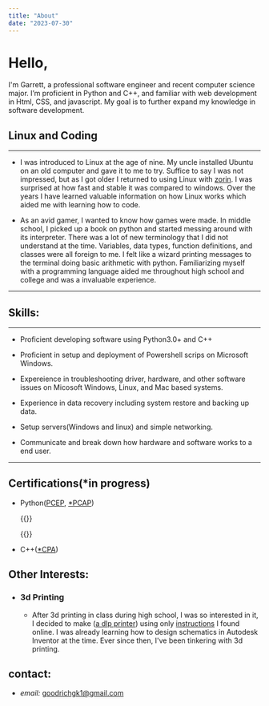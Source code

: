 ```yaml
---
title: "About"
date: "2023-07-30"
---
```

# Hello,

I'm Garrett, a professional software engineer and recent computer science major. I’m proficient
in Python and C++, and familiar with web development in Html, CSS, and javascript. My goal is
to further expand my knowledge in software development.


## Linux and Coding
---

- I was introduced to Linux at the age of nine. My uncle installed Ubuntu on an old computer and gave it to me to try. Suffice to say I was not impressed, but as I got older I returned to using Linux with [zorin][5]. I was surprised at how fast and stable it was compared to windows. Over the years I have learned valuable information on how Linux works which aided me with learning how to code. 


- As an avid gamer, I wanted to know how games were made. In middle school, I picked up a book on python and started messing around with its interpreter. There was a lot of new terminology that I did not understand at the time. Variables, data types, function definitions, and classes were all foreign to me. I felt like a wizard printing messages to the terminal doing basic arithmetic with python. Familiarizing myself with a programming language aided me throughout high school and college and was a invaluable experience.

    [5]: <https://zorin.com/os/>

---
## Skills:
---

- Proficient developing software using Python3.0+ and C++ 

- Proficient in setup and deployment of Powershell scrips on Microsoft Windows. 

- Expereience in troubleshooting driver, hardware, and other software issues on Micosoft Windows, Linux, and Mac based systems. 

- Experience in data recovery including system restore and backing up data.

- Setup servers(Windows and linux) and simple networking.

- Communicate and break down how hardware and software works to a end user.

---

 ## Certifications(*in progress)
- Python([PCEP][6], [*PCAP][7])
    
    [6]: <https://verify.openedg.org/?id=zaaU.6CBY.CZGM>
    [7]: <https://pythoninstitute.org/pcap>
    
    {{<rawhtml>}}
    <div data-iframe-width="150" data-iframe-height="270" data-share-badge-id="598bae47-e97f-434a-b0db-084f08d8feb5" data-share-badge-host="https://www.credly.com"></div><script type="text/javascript" async src="//cdn.credly.com/assets/utilities/embed.js"></script>
    {{</rawhtml>}}

- C++([*CPA][8])
    
    [8]: <https://cppinstitute.org/cpa-c-certified-associate-programmer-certification>



## Other Interests:

- ### 3d Printing

    - After 3d printing in class during high school, I was so interested in it, I decided to make ([a dlp printer][1]) using only [instructions][3] I found online. I was already learning how to design schematics in Autodesk Inventor at the time. Ever since then, I've been tinkering with 3d printing.

    [1]: <https://markforged.com/resources/learn/3d-printing-basics/3d-printing-processes/what-is-digital-light-processing-dlp>

    [2]: <https://www.simplify3d.com/resources/materials-guide/pla/>

    [3]: <https://www.instructables.com/Chimera-60-DLP-resin-3d-printer/>

## **contact:**
 - *email:* goodrichgk1@gmail.com

    
